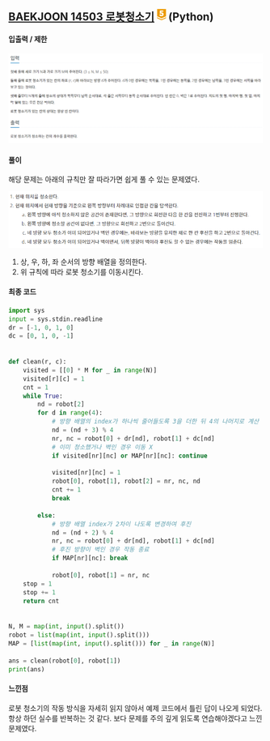 ## [BAEKJOON 14503 로봇청소기](https://www.acmicpc.net/problem/14503) ![g5](readme.assets/g5.png) (Python)

#### 입출력 / 제한

![입출력](readme.assets/입출력.PNG)



#### 풀이

해당 문제는 아래의 규칙만 잘 따라가면 쉽게 풀 수 있는 문제였다.

![풀이](readme.assets/풀이.PNG) 



1. 상, 우, 하, 좌 순서의 방향 배열을 정의한다.
2. 위 규칙에 따라 로봇 청소기를 이동시킨다.



#### 최종 코드

```python
import sys
input = sys.stdin.readline
dr = [-1, 0, 1, 0]
dc = [0, 1, 0, -1]


def clean(r, c):
    visited = [[0] * M for _ in range(N)]
    visited[r][c] = 1
    cnt = 1
    while True:
        nd = robot[2]
        for d in range(4):
            # 방향 배열의 index가 하나씩 줄어들도록 3을 더한 뒤 4의 나머지로 계산
            nd = (nd + 3) % 4
            nr, nc = robot[0] + dr[nd], robot[1] + dc[nd]
            # 이미 청소했거나 벽인 경우 이동 X
            if visited[nr][nc] or MAP[nr][nc]: continue

            visited[nr][nc] = 1
            robot[0], robot[1], robot[2] = nr, nc, nd
            cnt += 1
            break

        else:
            # 방향 배열 index가 2차이 나도록 변경하여 후진
            nd = (nd + 2) % 4
            nr, nc = robot[0] + dr[nd], robot[1] + dc[nd]
            # 후진 방향이 벽인 경우 작동 종료
            if MAP[nr][nc]: break

            robot[0], robot[1] = nr, nc
    stop = 1
    stop += 1
    return cnt


N, M = map(int, input().split())
robot = list(map(int, input().split()))
MAP = [list(map(int, input().split())) for _ in range(N)]

ans = clean(robot[0], robot[1])
print(ans)
```



#### 느낀점

로봇 청소기의 작동 방식을 자세히 읽지 않아서 예제 코드에서 틀린 답이 나오게 되었다. 항상 하던 실수를 반복하는 것 같다. 보다 문제를 주의 깊게 읽도록 연습해야겠다고 느낀 문제였다.